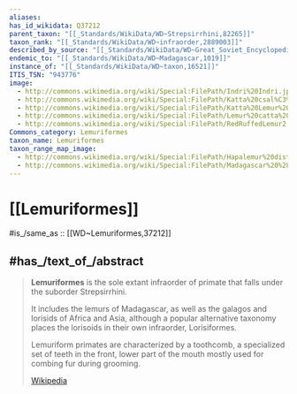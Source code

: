 ```yaml
---
aliases:
has_id_wikidata: Q37212
parent_taxon: "[[_Standards/WikiData/WD~Strepsirrhini,82265]]"
taxon_rank: "[[_Standards/WikiData/WD~infraorder,2889003]]"
described_by_source: "[[_Standards/WikiData/WD~Great_Soviet_Encyclopedia_(1926_1947),20078554]]"
endemic_to: "[[_Standards/WikiData/WD~Madagascar,1019]]"
instance_of: "[[_Standards/WikiData/WD~taxon,16521]]"
ITIS_TSN: "943776"
image:
  - http://commons.wikimedia.org/wiki/Special:FilePath/Indri%20Indri.jpg
  - http://commons.wikimedia.org/wiki/Special:FilePath/Katta%20csal%C3%A1d.jpg
  - http://commons.wikimedia.org/wiki/Special:FilePath/Katta%20Lemur%20catta.jpg
  - http://commons.wikimedia.org/wiki/Special:FilePath/Lemur%20catta%2001.jpg
  - http://commons.wikimedia.org/wiki/Special:FilePath/RedRuffedLemur2.jpg
Commons_category: Lemuriformes
taxon_name: Lemuriformes
taxon_range_map_image:
  - http://commons.wikimedia.org/wiki/Special:FilePath/Hapalemur%20distribution%20map%20small.png
  - http://commons.wikimedia.org/wiki/Special:FilePath/Madagascar%20%28orthographic%20projection%29.svg
---
```


# [[Lemuriformes]] 

#is_/same_as :: [[WD~Lemuriformes,37212]]  

## #has_/text_of_/abstract 

> **Lemuriformes** is the sole extant infraorder of primate 
> that falls under the suborder Strepsirrhini.  
> 
> It includes the lemurs of Madagascar, 
> as well as the galagos and lorisids of Africa and Asia, 
> although a popular alternative taxonomy places the lorisoids in their own infraorder, Lorisiformes.
>
> Lemuriform primates are characterized by a toothcomb, 
> a specialized set of teeth in the front, lower part of the mouth 
> mostly used for combing fur during grooming.
>
> [Wikipedia](https://en.wikipedia.org/wiki/Lemuriformes) 

